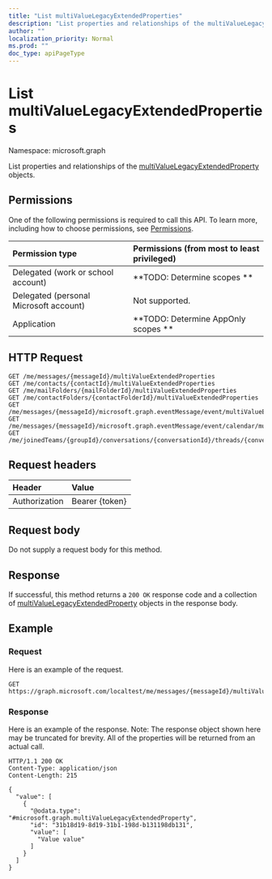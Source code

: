 ```yaml
---
title: "List multiValueLegacyExtendedProperties"
description: "List properties and relationships of the multiValueLegacyExtendedProperty objects."
author: ""
localization_priority: Normal
ms.prod: ""
doc_type: apiPageType
---
```


# List multiValueLegacyExtendedProperties

Namespace: microsoft.graph

List properties and relationships of the [multiValueLegacyExtendedProperty](../resources/multivaluelegacyextendedproperty.md) objects.

## Permissions
One of the following permissions is required to call this API. To learn more, including how to choose permissions, see [Permissions](/concepts/permissions-reference.md).

|Permission type|Permissions (from most to least privileged)|
|:---|:---|
|Delegated (work or school account)|**TODO: Determine scopes **|
|Delegated (personal Microsoft account)|Not supported.|
|Application|**TODO: Determine AppOnly scopes **|

## HTTP Request
<!-- {
  "blockType": "ignored"
}
-->
``` http
GET /me/messages/{messageId}/multiValueExtendedProperties
GET /me/contacts/{contactId}/multiValueExtendedProperties
GET /me/mailFolders/{mailFolderId}/multiValueExtendedProperties
GET /me/contactFolders/{contactFolderId}/multiValueExtendedProperties
GET /me/messages/{messageId}/microsoft.graph.eventMessage/event/multiValueExtendedProperties
GET /me/messages/{messageId}/microsoft.graph.eventMessage/event/calendar/multiValueExtendedProperties
GET /me/joinedTeams/{groupId}/conversations/{conversationId}/threads/{conversationThreadId}/posts/{postId}/multiValueExtendedProperties
```

## Request headers
|Header|Value|
|:---|:---|
|Authorization|Bearer {token}|

## Request body
Do not supply a request body for this method.

## Response
If successful, this method returns a `200 OK` response code and a collection of [multiValueLegacyExtendedProperty](../resources/multivaluelegacyextendedproperty.md) objects in the response body.

## Example

### Request
Here is an example of the request.
<!-- {
  "blockType": "request",
  "name": "get_multivaluelegacyextendedproperty"
}
-->
``` http
GET https://graph.microsoft.com/localtest/me/messages/{messageId}/multiValueExtendedProperties
```

### Response
Here is an example of the response. Note: The response object shown here may be truncated for brevity. All of the properties will be returned from an actual call.
<!-- {
  "blockType": "response",
  "truncated": true,
  "@odata.type": "collection(microsoft.graph.multivaluelegacyextendedproperty)"
}
-->
``` http
HTTP/1.1 200 OK
Content-Type: application/json
Content-Length: 215

{
  "value": [
    {
      "@odata.type": "#microsoft.graph.multiValueLegacyExtendedProperty",
      "id": "31b18d19-8d19-31b1-198d-b131198db131",
      "value": [
        "Value value"
      ]
    }
  ]
}
```

